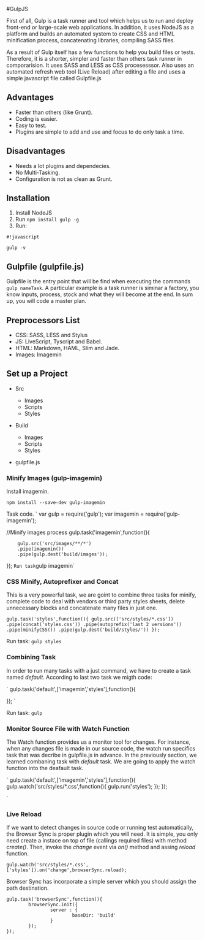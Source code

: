#GulpJS

First of all, Gulp is a task runner and tool which helps us to run and deploy front-end or large-scale web applications. In addition, it uses NodeJS as a platform and builds an automated system to create CSS and HTML minification process, concatenating libraries, compiling SASS files.

As a result of Gulp itself has a few functions to help you build files or tests. Therefore, it is a shorter, simpler and faster than others task runner in comporarision. It uses SASS and LESS as CSS procesesssor. Also uses an automated refresh web tool (Live Reload) after editing a file and uses a simple javascript file called Gulpfile.js

## Advantages

* Faster than others (like Grunt).
* Coding is easier.
* Easy to test.
* Plugins are simple to add and use and focus to do only task a time.

## Disadvantages

* Needs a lot plugins and dependecies.
* No Multi-Tasking.
* Configuration is not as clean as Grunt.

## Installation

1. Install NodeJS
2. Run `npm install gulp -g`
3. Run:

```
#!javascript

gulp -v
```


## Gulpfile (gulpfile.js)
Gulpfile is the entry point that will be find when executing the commands `gulp nameTask`. A particular example is a task runner is siminar a factory, you know inputs, process, stock and what they will become at the end. In sum up, you will code a master plan.

## Preprocessors List

* CSS: SASS, LESS and Stylus
* JS: LiveScript, Tyscript and Babel.
* HTML: Markdown, HAML, Slim and Jade.
* Images: Imagemin

## Set up a Project

* Src
	* Images
	* Scripts
	* Styles

* Build
	* Images
	* Scripts
	* Styles
* gulpfile.js

### Minify Images (gulp-imagemin)

Install imagemin.

`npm install --save-dev gulp-imagemin`

Task code.
`
var gulp = require('gulp');
var imagemin = require('gulp-imagemin');

//Minify images process
gulp.task('imagemin',function(){

        gulp.src('src/images/**/*')
        .pipe(imagemin())
        .pipe(gulp.dest('build/images'));

});
`
Run task
`gulp imagemin`

### CSS Minify, Autoprefixer and Concat

This is a very powerful task, we are goint to combine three tasks for minify, complete code to deal with vendors or third party styles sheets, delete unnecessary blocks and concatenate many files in just one.

`
gulp.task('styles',function(){
        gulp.src(['src/styles/*.css'])
        .pipe(concat('styles.css'))
        .pipe(autoprefix('last 2 versions'))
        .pipe(minifyCSS())
        .pipe(gulp.dest('build/styles/'))
});
`

Run task:
`gulp styles`

### Combining Task

In order to run many tasks with a just command, we have to create a task named *default*. According to last two task we migth code:

`
gulp.task('default',['imagemin','styles'],function(){

});
`

Run task:
`gulp`

### Monitor Source File with Watch Function

The Watch function provides us a monitor tool for changes. For instance, when any changes file is made in our source code, the watch run specifics task that was decribe in gulpfile.js in advance. In the previously section, we learned combaning task with *default* task. We are going to apply the watch function into the deafault task.

`
gulp.task('default',['imagemin','styles'],function(){
        gulp.watch('src/styles/*.css',function(){
                gulp.run('styles');
        });
});

`

### Live Reload

If we want to detect changes in source code or running test automatically, the Browser Sync is proper plugin which you will need. It is simple, you only need create a instace on top of file (callings required files) with method *create()*. Then, invoke the *change* event via *on()* method and assing *reload* function.

```
gulp.watch('src/styles/*.css',['styles']).on('change',browserSync.reload);
```

Browser Sync has incorporate a simple server which you should assign the path destination.

```
gulp.task('browserSync',function(){
        browserSync.init({
                server : {
                        baseDir: 'build'
                }
        });
});

```
